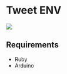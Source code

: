 Tweet ENV
=========

<img src="http://shokai.org/archive/file/8e45aa467722d61d621c7bf9f43566d8.png">

Requirements
------------

* Ruby
* Arduino